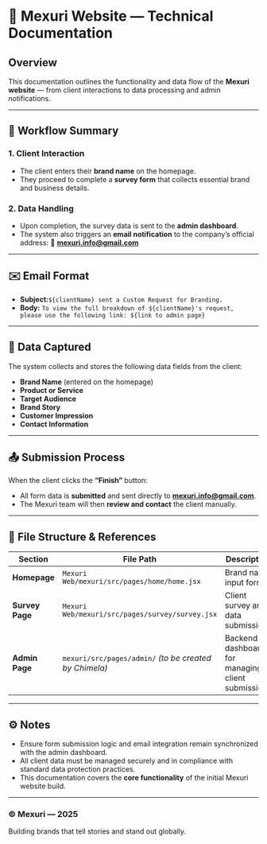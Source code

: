 # 🧾 Mexuri Website — Technical Documentation

## Overview

This documentation outlines the functionality and data flow of the **Mexuri website** — from client interactions to data processing and admin notifications.

---

## 🚀 Workflow Summary

### 1. Client Interaction

- The client enters their **brand name** on the homepage.
- They proceed to complete a **survey form** that collects essential brand and business details.

### 2. Data Handling

- Upon completion, the survey data is sent to the **admin dashboard**.
- The system also triggers an **email notification** to the company’s official address:
  📧 **mexuri.info@gmail.com**

---

## ✉️ Email Format

- **Subject:**`${clientName} sent a Custom Request for Branding.`
- **Body:**
  `To view the full breakdown of ${clientName}'s request, please use the following link: ${link to admin page}`

---

## 🧩 Data Captured

The system collects and stores the following data fields from the client:

- **Brand Name** (entered on the homepage)
- **Product or Service**
- **Target Audience**
- **Brand Story**
- **Customer Impression**
- **Contact Information**

---

## 📤 Submission Process

When the client clicks the **“Finish”** button:

- All form data is **submitted** and sent directly to **mexuri.info@gmail.com**.
- The Mexuri team will then **review and contact** the client manually.

---

## 📁 File Structure & References

| Section               | File Path                                                  | Description                                       |
| --------------------- | ---------------------------------------------------------- | ------------------------------------------------- |
| **Homepage**    | `Mexuri Web/mexuri/src/pages/home/home.jsx`              | Brand name input form                             |
| **Survey Page** | `Mexuri Web/mexuri/src/pages/survey/survey.jsx`          | Client survey and data submission                 |
| **Admin Page**  | `mexuri/src/pages/admin/` *(to be created by Chimela)* | Backend dashboard for managing client submissions |

---

## ⚙️ Notes

- Ensure form submission logic and email integration remain synchronized with the admin dashboard.
- All client data must be managed securely and in compliance with standard data protection practices.
- This documentation covers the **core functionality** of the initial Mexuri website build.

---

### © Mexuri — 2025

Building brands that tell stories and stand out globally.
